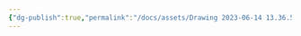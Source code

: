 ```yaml
---
{"dg-publish":true,"permalink":"/docs/assets/Drawing 2023-06-14 13.36.57.excalidraw/","title":"Drawing 2023-06-14 13.36.57.excalidraw","tags":["excalidraw"]}
---
```

<style> .container {font-family: sans-serif; text-align: center;} .button-wrapper button {z-index: 1;height: 40px; width: 100px; margin: 10px;padding: 5px;} .excalidraw .App-menu_top .buttonList { display: flex;} .excalidraw-wrapper { height: 800px; margin: 50px; position: relative;} :root[dir="ltr"] .excalidraw .layer-ui__wrapper .zen-mode-transition.App-menu_bottom--transition-left {transform: none;} </style><script src="https://cdn.jsdelivr.net/npm/react@17/umd/react.production.min.js"></script><script src="https://cdn.jsdelivr.net/npm/react-dom@17/umd/react-dom.production.min.js"></script><script type="text/javascript" src="https://cdn.jsdelivr.net/npm/@excalidraw/excalidraw@0/dist/excalidraw.production.min.js"></script><div id="Drawing_2023-06-14_1336.57.excalidraw.md"></div><script>(function(){const InitialData={"type":"excalidraw","version":2,"source":"https://github.com/zsviczian/obsidian-excalidraw-plugin/releases/tag/2.7.4","elements":[{"type":"rectangle","version":276,"versionNonce":1590893684,"isDeleted":false,"id":"Z1ZHbRQVtGK5zkhLs5RLs","fillStyle":"hachure","strokeWidth":1,"strokeStyle":"solid","roughness":0,"opacity":100,"angle":0,"x":543.27919237069,"y":-274.3734070071236,"strokeColor":"#1e1e1e","backgroundColor":"#ffc9c9","width":399.8872868201951,"height":36.07612148762041,"seed":1813091882,"groupIds":[],"frameId":null,"roundness":null,"boundElements":[],"updated":1736753014905,"link":null,"locked":false,"index":"a0"},{"type":"text","version":214,"versionNonce":13767884,"isDeleted":false,"id":"UYByDOfs","fillStyle":"hachure","strokeWidth":1,"strokeStyle":"solid","roughness":1,"opacity":100,"angle":0,"x":659.7477847706002,"y":-304.9105115319907,"strokeColor":"#1e1e1e","backgroundColor":"transparent","width":70.37993955612183,"height":25,"seed":714162410,"groupIds":[],"frameId":null,"roundness":null,"boundElements":[],"updated":1736753014905,"link":null,"locked":false,"fontSize":20,"fontFamily":1,"text":"lecture","rawText":"lecture","textAlign":"center","verticalAlign":"top","containerId":null,"originalText":"lecture","lineHeight":1.25,"baseline":17,"autoResize":true,"index":"a1"},{"type":"rectangle","version":397,"versionNonce":1017081332,"isDeleted":false,"id":"z2lUUS5-cMwkDqm-61ut4","fillStyle":"hachure","strokeWidth":1,"strokeStyle":"solid","roughness":1,"opacity":100,"angle":0,"x":543.7208266803673,"y":-276.3246367734777,"strokeColor":"#1e1e1e","backgroundColor":"transparent","width":402.54001201254306,"height":230.39294612494274,"seed":961385386,"groupIds":[],"frameId":null,"roundness":null,"boundElements":[{"id":"ccwZQCoWwtFV_e7dEgVJ1","type":"arrow"},{"id":"SmguUr5i8twtWH86m6Dlr","type":"arrow"},{"id":"N4rVrfB3FVt2d28cowxdK","type":"arrow"},{"id":"xml1qzBWUpP3F8wJwGq51","type":"arrow"}],"updated":1736753014905,"link":null,"locked":false,"index":"a2"},{"type":"line","version":315,"versionNonce":1909300044,"isDeleted":false,"id":"Fh5Li3mj-IX_QYICFsT8h","fillStyle":"hachure","strokeWidth":1,"strokeStyle":"solid","roughness":0,"opacity":100,"angle":0,"x":544.2480189398437,"y":-194.07910461345045,"strokeColor":"#1e1e1e","backgroundColor":"transparent","width":397.78267585415506,"height":0,"seed":1388851498,"groupIds":[],"frameId":null,"roundness":null,"boundElements":[],"updated":1736753014905,"link":null,"locked":false,"startBinding":null,"endBinding":null,"lastCommittedPoint":null,"startArrowhead":null,"endArrowhead":null,"points":[[0,0],[397.78267585415506,0]],"index":"a3"},{"type":"line","version":365,"versionNonce":266702708,"isDeleted":false,"id":"hrGA4KtKZzn93b-taN-_z","fillStyle":"hachure","strokeWidth":1,"strokeStyle":"solid","roughness":0,"opacity":100,"angle":0,"x":544.2480189398437,"y":-148.73863155165188,"strokeColor":"#1e1e1e","backgroundColor":"transparent","width":399.3770216053812,"height":0.7972098897225806,"seed":1438415850,"groupIds":[],"frameId":null,"roundness":null,"boundElements":[],"updated":1736753014905,"link":null,"locked":false,"startBinding":null,"endBinding":null,"lastCommittedPoint":null,"startArrowhead":null,"endArrowhead":null,"points":[[0,0],[399.3770216053812,0.7972098897225806]],"index":"a4"},{"type":"line","version":419,"versionNonce":1989431756,"isDeleted":false,"id":"HcseiUDM7CfR47duyCRcm","fillStyle":"hachure","strokeWidth":1,"strokeStyle":"solid","roughness":0,"opacity":100,"angle":0,"x":544.2480189398437,"y":-99.70763642380695,"strokeColor":"#1e1e1e","backgroundColor":"transparent","width":399.3770216053812,"height":0.7971358615035342,"seed":1901686442,"groupIds":[],"frameId":null,"roundness":null,"boundElements":[],"updated":1736753014905,"link":null,"locked":false,"startBinding":null,"endBinding":null,"lastCommittedPoint":null,"startArrowhead":null,"endArrowhead":null,"points":[[0,0],[399.3770216053812,0.7971358615035342]],"index":"a5"},{"type":"line","version":282,"versionNonce":686522612,"isDeleted":false,"id":"gJ6Xj2eLQeCPzHAde6I5e","fillStyle":"hachure","strokeWidth":1,"strokeStyle":"solid","roughness":0,"opacity":100,"angle":0,"x":626.788705957564,"y":-276.3246367734777,"strokeColor":"#1e1e1e","backgroundColor":"transparent","width":0,"height":228.28408896218133,"seed":1514801514,"groupIds":[],"frameId":null,"roundness":null,"boundElements":[],"updated":1736753014905,"link":null,"locked":false,"startBinding":null,"endBinding":null,"lastCommittedPoint":null,"startArrowhead":null,"endArrowhead":null,"points":[[0,0],[0,228.28408896218133]],"index":"a6"},{"type":"line","version":315,"versionNonce":1312831564,"isDeleted":false,"id":"4CfQlqqIu2Mw5K5AVDJWi","fillStyle":"hachure","strokeWidth":1,"strokeStyle":"solid","roughness":0,"opacity":100,"angle":0,"x":759.9880162158412,"y":-274.7429865576687,"strokeColor":"#1e1e1e","backgroundColor":"transparent","width":0,"height":228.28408896218133,"seed":2010729514,"groupIds":[],"frameId":null,"roundness":null,"boundElements":[],"updated":1736753014905,"link":null,"locked":false,"startBinding":null,"endBinding":null,"lastCommittedPoint":null,"startArrowhead":null,"endArrowhead":null,"points":[[0,0],[0,228.28408896218133]],"index":"a7"},{"type":"text","version":187,"versionNonce":1597457012,"isDeleted":false,"id":"NJZEfCs0","fillStyle":"hachure","strokeWidth":1,"strokeStyle":"solid","roughness":0,"opacity":100,"angle":0,"x":578.5169992408828,"y":-266.3075432191471,"strokeColor":"#1e1e1e","backgroundColor":"transparent","width":15.759979248046875,"height":25,"seed":267532010,"groupIds":[],"frameId":null,"roundness":null,"boundElements":[],"updated":1736753014905,"link":null,"locked":false,"fontSize":20,"fontFamily":1,"text":"id","rawText":"id","textAlign":"center","verticalAlign":"top","containerId":null,"originalText":"id","lineHeight":1.25,"baseline":17,"autoResize":true,"index":"a8"},{"type":"text","version":236,"versionNonce":1152077516,"isDeleted":false,"id":"cbtG6iHt","fillStyle":"hachure","strokeWidth":1,"strokeStyle":"solid","roughness":0,"opacity":100,"angle":0,"x":675.0845395096766,"y":-268.41641506938436,"strokeColor":"#1e1e1e","backgroundColor":"transparent","width":47.159981697797775,"height":25,"seed":1931463082,"groupIds":[],"frameId":null,"roundness":null,"boundElements":[],"updated":1736753014905,"link":null,"locked":false,"fontSize":20,"fontFamily":1,"text":"name","rawText":"name","textAlign":"center","verticalAlign":"top","containerId":null,"originalText":"name","lineHeight":1.25,"baseline":17,"autoResize":true,"index":"a9"},{"type":"text","version":296,"versionNonce":697226228,"isDeleted":false,"id":"omIVaNO1","fillStyle":"hachure","strokeWidth":1,"strokeStyle":"solid","roughness":0,"opacity":100,"angle":0,"x":763.318064998307,"y":-269.99806528519343,"strokeColor":"#1e1e1e","backgroundColor":"transparent","width":76.97993040084839,"height":25,"seed":680330346,"groupIds":[],"frameId":null,"roundness":null,"boundElements":[],"updated":1736753014905,"link":null,"locked":false,"fontSize":20,"fontFamily":1,"text":"location","rawText":"location","textAlign":"center","verticalAlign":"top","containerId":null,"originalText":"location","lineHeight":1.25,"baseline":17,"autoResize":true,"index":"aA"},{"type":"text","version":192,"versionNonce":443520332,"isDeleted":false,"id":"QEcbIkY4","fillStyle":"hachure","strokeWidth":1,"strokeStyle":"solid","roughness":0,"opacity":100,"angle":0,"x":582.7347282538815,"y":-227.82086328006113,"strokeColor":"#1e1e1e","backgroundColor":"transparent","width":5.4199981689453125,"height":25,"seed":436528938,"groupIds":[],"frameId":null,"roundness":null,"boundElements":[],"updated":1736753014905,"link":null,"locked":false,"fontSize":20,"fontFamily":1,"text":"1","rawText":"1","textAlign":"center","verticalAlign":"top","containerId":null,"originalText":"1","lineHeight":1.25,"baseline":17,"autoResize":true,"index":"aB"},{"type":"text","version":222,"versionNonce":905459060,"isDeleted":false,"id":"ZiBmxP9h","fillStyle":"hachure","strokeWidth":1,"strokeStyle":"solid","roughness":0,"opacity":100,"angle":0,"x":582.2947230110569,"y":-181.42593226193006,"strokeColor":"#1e1e1e","backgroundColor":"transparent","width":15.120000720024109,"height":25,"seed":1072853482,"groupIds":[],"frameId":null,"roundness":null,"boundElements":[],"updated":1736753014905,"link":null,"locked":false,"fontSize":20,"fontFamily":1,"text":"2","rawText":"2","textAlign":"center","verticalAlign":"top","containerId":null,"originalText":"2","lineHeight":1.25,"baseline":17,"autoResize":true,"index":"aC"},{"type":"text","version":248,"versionNonce":1827081164,"isDeleted":false,"id":"luRzX5Nx","fillStyle":"hachure","strokeWidth":1,"strokeStyle":"solid","roughness":0,"opacity":100,"angle":0,"x":582.7347282538815,"y":-136.0854592001315,"strokeColor":"#1e1e1e","backgroundColor":"transparent","width":13.6199951171875,"height":25,"seed":1298179242,"groupIds":[],"frameId":null,"roundness":null,"boundElements":[],"updated":1736753014905,"link":null,"locked":false,"fontSize":20,"fontFamily":1,"text":"3","rawText":"3","textAlign":"center","verticalAlign":"top","containerId":null,"originalText":"3","lineHeight":1.25,"baseline":17,"autoResize":true,"index":"aD"},{"type":"text","version":274,"versionNonce":28927732,"isDeleted":false,"id":"FKJnxIn0","fillStyle":"hachure","strokeWidth":1,"strokeStyle":"solid","roughness":0,"opacity":100,"angle":0,"x":582.7347282538815,"y":-83.3639420062402,"strokeColor":"#1e1e1e","backgroundColor":"transparent","width":12.79998779296875,"height":25,"seed":1543143274,"groupIds":[],"frameId":null,"roundness":null,"boundElements":[],"updated":1736753014905,"link":null,"locked":false,"fontSize":20,"fontFamily":1,"text":"4","rawText":"4","textAlign":"center","verticalAlign":"top","containerId":null,"originalText":"4","lineHeight":1.25,"baseline":17,"autoResize":true,"index":"aE"},{"type":"text","version":269,"versionNonce":506180172,"isDeleted":false,"id":"PU2nL1ap","fillStyle":"hachure","strokeWidth":1,"strokeStyle":"solid","roughness":0,"opacity":100,"angle":0,"x":654.9745762863384,"y":-228.3480849144894,"strokeColor":"#1e1e1e","backgroundColor":"transparent","width":91.59990936517715,"height":25,"seed":403374634,"groupIds":[],"frameId":null,"roundness":null,"boundElements":[],"updated":1736753014905,"link":null,"locked":false,"fontSize":20,"fontFamily":1,"text":"Chemistry","rawText":"Chemistry","textAlign":"center","verticalAlign":"top","containerId":null,"originalText":"Chemistry","lineHeight":1.25,"baseline":17,"autoResize":true,"index":"aF"},{"type":"text","version":289,"versionNonce":1901619316,"isDeleted":false,"id":"X464u9Os","fillStyle":"hachure","strokeWidth":1,"strokeStyle":"solid","roughness":0,"opacity":100,"angle":0,"x":638.6645787277447,"y":-181.4259469494059,"strokeColor":"#1e1e1e","backgroundColor":"transparent","width":114.2799020409584,"height":25,"seed":1820142826,"groupIds":[],"frameId":null,"roundness":null,"boundElements":[],"updated":1736753014905,"link":null,"locked":false,"fontSize":20,"fontFamily":1,"text":"Programming","rawText":"Programming","textAlign":"center","verticalAlign":"top","containerId":null,"originalText":"Programming","lineHeight":1.25,"baseline":17,"autoResize":true,"index":"aG"},{"type":"text","version":310,"versionNonce":1024952524,"isDeleted":false,"id":"iMVWdZlp","fillStyle":"hachure","strokeWidth":1,"strokeStyle":"solid","roughness":0,"opacity":100,"angle":0,"x":660.3408798106179,"y":-135.55825225317903,"strokeColor":"#1e1e1e","backgroundColor":"transparent","width":65.73993927240372,"height":25,"seed":786169770,"groupIds":[],"frameId":null,"roundness":null,"boundElements":[],"updated":1736753014905,"link":null,"locked":false,"fontSize":20,"fontFamily":1,"text":"Poetry","rawText":"Poetry","textAlign":"center","verticalAlign":"top","containerId":null,"originalText":"Poetry","lineHeight":1.25,"baseline":17,"autoResize":true,"index":"aH"},{"type":"text","version":356,"versionNonce":1755003380,"isDeleted":false,"id":"cVF8T3rK","fillStyle":"hachure","strokeWidth":1,"strokeStyle":"solid","roughness":0,"opacity":100,"angle":0,"x":671.2614790037367,"y":-84.94565097195272,"strokeColor":"#1e1e1e","backgroundColor":"transparent","width":50.199976325035095,"height":25,"seed":1263696490,"groupIds":[],"frameId":null,"roundness":null,"boundElements":[],"updated":1736753014905,"link":null,"locked":false,"fontSize":20,"fontFamily":1,"text":"Math","rawText":"Math","textAlign":"center","verticalAlign":"top","containerId":null,"originalText":"Math","lineHeight":1.25,"baseline":17,"autoResize":true,"index":"aI"},{"type":"text","version":334,"versionNonce":1833209676,"isDeleted":false,"id":"s0XzZptk","fillStyle":"hachure","strokeWidth":1,"strokeStyle":"solid","roughness":0,"opacity":100,"angle":0,"x":772.6080485092781,"y":-228.34808491448945,"strokeColor":"#1e1e1e","backgroundColor":"transparent","width":130.27993047237396,"height":25,"seed":1890295082,"groupIds":[],"frameId":null,"roundness":null,"boundElements":[],"updated":1736753014905,"link":null,"locked":false,"fontSize":20,"fontFamily":1,"text":"형남공학관 102","rawText":"형남공학관 102","textAlign":"left","verticalAlign":"top","containerId":null,"originalText":"형남공학관 102","lineHeight":1.25,"baseline":17,"autoResize":true,"index":"aJ"},{"type":"text","version":377,"versionNonce":1653070708,"isDeleted":false,"id":"PNzlkx1f","fillStyle":"hachure","strokeWidth":1,"strokeStyle":"solid","roughness":0,"opacity":100,"angle":0,"x":771.6655054794929,"y":-182.48737965998356,"strokeColor":"#1e1e1e","backgroundColor":"transparent","width":136.67991638183594,"height":25,"seed":1012033514,"groupIds":[],"frameId":null,"roundness":null,"boundElements":[],"updated":1736753014905,"link":null,"locked":false,"fontSize":20,"fontFamily":1,"text":"정보과학관 403","rawText":"정보과학관 403","textAlign":"left","verticalAlign":"top","containerId":null,"originalText":"정보과학관 403","lineHeight":1.25,"baseline":17,"autoResize":true,"index":"aK"},{"type":"text","version":400,"versionNonce":1326237132,"isDeleted":false,"id":"wAQq6njJ","fillStyle":"hachure","strokeWidth":1,"strokeStyle":"solid","roughness":0,"opacity":100,"angle":0,"x":772.6855021225593,"y":-135.82531258619974,"strokeColor":"#1e1e1e","backgroundColor":"transparent","width":95.5799548625946,"height":25,"seed":1716640426,"groupIds":[],"frameId":null,"roundness":null,"boundElements":[],"updated":1736753014905,"link":null,"locked":false,"fontSize":20,"fontFamily":1,"text":"미래관 313","rawText":"미래관 313","textAlign":"left","verticalAlign":"top","containerId":null,"originalText":"미래관 313","lineHeight":1.25,"baseline":17,"autoResize":true,"index":"aL"},{"type":"text","version":434,"versionNonce":157568244,"isDeleted":false,"id":"FxvmRCcA","fillStyle":"hachure","strokeWidth":1,"strokeStyle":"solid","roughness":0,"opacity":100,"angle":0,"x":770.0618220078132,"y":-84.68552133074962,"strokeColor":"#1e1e1e","backgroundColor":"transparent","width":154.5998992919922,"height":25,"seed":1834284394,"groupIds":[],"frameId":null,"roundness":null,"boundElements":[],"updated":1736753014905,"link":null,"locked":false,"fontSize":20,"fontFamily":1,"text":"조만식기념관 204","rawText":"조만식기념관 204","textAlign":"left","verticalAlign":"top","containerId":null,"originalText":"조만식기념관 204","lineHeight":1.25,"baseline":17,"autoResize":true,"index":"aM"},{"type":"rectangle","version":199,"versionNonce":1737108556,"isDeleted":false,"id":"7C_MBPrCBw4VinfM8embs","fillStyle":"hachure","strokeWidth":1,"strokeStyle":"solid","roughness":0,"opacity":100,"angle":0,"x":105.68041731786886,"y":-278.728864833294,"strokeColor":"#1e1e1e","backgroundColor":"#ffc9c9","width":367.6531235537779,"height":36.07612148762041,"seed":1843186410,"groupIds":[],"frameId":null,"roundness":null,"boundElements":[],"updated":1736753014905,"link":null,"locked":false,"index":"aN"},{"type":"text","version":170,"versionNonce":1320586868,"isDeleted":false,"id":"11n70WK0","fillStyle":"hachure","strokeWidth":1,"strokeStyle":"solid","roughness":1,"opacity":100,"angle":0,"x":213.107160343008,"y":-307.9514246804267,"strokeColor":"#1e1e1e","backgroundColor":"transparent","width":76.47991943359375,"height":50,"seed":813526966,"groupIds":[],"frameId":null,"roundness":null,"boundElements":[],"updated":1736753014905,"link":null,"locked":false,"fontSize":20,"fontFamily":1,"text":"\nstudent","rawText":"\nstudent","textAlign":"center","verticalAlign":"top","containerId":null,"originalText":"\nstudent","lineHeight":1.25,"baseline":17,"autoResize":true,"index":"aO"},{"type":"rectangle","version":330,"versionNonce":144097996,"isDeleted":false,"id":"V1VKv5UM_HuXB8jZlmWru","fillStyle":"hachure","strokeWidth":1,"strokeStyle":"solid","roughness":1,"opacity":100,"angle":0,"x":103.64719972894864,"y":-279.3655499219137,"strokeColor":"#1e1e1e","backgroundColor":"transparent","width":371.0157157937076,"height":230.39294612494274,"seed":1602407658,"groupIds":[],"frameId":null,"roundness":null,"boundElements":[{"id":"ccwZQCoWwtFV_e7dEgVJ1","type":"arrow"},{"id":"N4rVrfB3FVt2d28cowxdK","type":"arrow"},{"id":"xml1qzBWUpP3F8wJwGq51","type":"arrow"},{"id":"SmguUr5i8twtWH86m6Dlr","type":"arrow"}],"updated":1736753014905,"link":null,"locked":false,"index":"aP"},{"type":"line","version":404,"versionNonce":54829044,"isDeleted":false,"id":"6PqcmVbnCfzSEyehzUqn5","fillStyle":"hachure","strokeWidth":1,"strokeStyle":"solid","roughness":0,"opacity":100,"angle":0,"x":104.67738109405394,"y":-102.74854957224295,"strokeColor":"#1e1e1e","backgroundColor":"transparent","width":369.54975776348124,"height":0,"seed":1476710454,"groupIds":[],"frameId":null,"roundness":null,"boundElements":[],"updated":1736753014905,"link":null,"locked":false,"startBinding":null,"endBinding":null,"lastCommittedPoint":null,"startArrowhead":null,"endArrowhead":null,"points":[[0,0],[369.54975776348124,0]],"index":"aQ"},{"type":"line","version":219,"versionNonce":952928588,"isDeleted":false,"id":"C9OJd9K-jeGY0oWEzaHIk","fillStyle":"hachure","strokeWidth":1,"strokeStyle":"solid","roughness":0,"opacity":100,"angle":0,"x":199.04887865864924,"y":-279.3655499219137,"strokeColor":"#1e1e1e","backgroundColor":"transparent","width":0,"height":228.28408896218133,"seed":425105130,"groupIds":[],"frameId":null,"roundness":null,"boundElements":[],"updated":1736753014905,"link":null,"locked":false,"startBinding":null,"endBinding":null,"lastCommittedPoint":null,"startArrowhead":null,"endArrowhead":null,"points":[[0,0],[0,228.28408896218133]],"index":"aR"},{"type":"line","version":252,"versionNonce":1863614836,"isDeleted":false,"id":"tgFcH5rQIQZHt2tAUXVn_","fillStyle":"hachure","strokeWidth":1,"strokeStyle":"solid","roughness":0,"opacity":100,"angle":0,"x":311.8728837411451,"y":-277.7838997061047,"strokeColor":"#1e1e1e","backgroundColor":"transparent","width":0,"height":228.28408896218133,"seed":236021802,"groupIds":[],"frameId":null,"roundness":null,"boundElements":[],"updated":1736753014905,"link":null,"locked":false,"startBinding":null,"endBinding":null,"lastCommittedPoint":null,"startArrowhead":null,"endArrowhead":null,"points":[[0,0],[0,228.28408896218133]],"index":"aS"},{"type":"text","version":134,"versionNonce":461733836,"isDeleted":false,"id":"bbwfMZYP","fillStyle":"hachure","strokeWidth":1,"strokeStyle":"solid","roughness":0,"opacity":100,"angle":0,"x":138.94636139509296,"y":-269.3484563675831,"strokeColor":"#1e1e1e","backgroundColor":"transparent","width":15.759979248046875,"height":25,"seed":332290794,"groupIds":[],"frameId":null,"roundness":null,"boundElements":[],"updated":1736753014905,"link":null,"locked":false,"fontSize":20,"fontFamily":1,"text":"id","rawText":"id","textAlign":"center","verticalAlign":"top","containerId":null,"originalText":"id","lineHeight":1.25,"baseline":17,"autoResize":true,"index":"aT"},{"type":"text","version":185,"versionNonce":1768698612,"isDeleted":false,"id":"rOTQH6YF","fillStyle":"hachure","strokeWidth":1,"strokeStyle":"solid","roughness":0,"opacity":100,"angle":0,"x":235.5139016638867,"y":-271.45732821782036,"strokeColor":"#1e1e1e","backgroundColor":"transparent","width":47.159981697797775,"height":25,"seed":1251380586,"groupIds":[],"frameId":null,"roundness":null,"boundElements":[],"updated":1736753014905,"link":null,"locked":false,"fontSize":20,"fontFamily":1,"text":"name","rawText":"name","textAlign":"center","verticalAlign":"top","containerId":null,"originalText":"name","lineHeight":1.25,"baseline":17,"autoResize":true,"index":"aU"},{"type":"text","version":270,"versionNonce":1490789964,"isDeleted":false,"id":"mfk2LRvf","fillStyle":"hachure","strokeWidth":1,"strokeStyle":"solid","roughness":0,"opacity":100,"angle":0,"x":333.92164099263545,"y":-272.5360033404005,"strokeColor":"#1e1e1e","backgroundColor":"transparent","width":101.89990568161011,"height":25,"seed":994106614,"groupIds":[],"frameId":null,"roundness":null,"boundElements":[],"updated":1736753014905,"link":null,"locked":false,"fontSize":20,"fontFamily":1,"text":"lecture_id","rawText":"lecture_id","textAlign":"center","verticalAlign":"top","containerId":null,"originalText":"lecture_id","lineHeight":1.25,"baseline":17,"autoResize":true,"index":"aV"},{"type":"text","version":139,"versionNonce":1892791412,"isDeleted":false,"id":"rXDjenFR","fillStyle":"hachure","strokeWidth":1,"strokeStyle":"solid","roughness":0,"opacity":100,"angle":0,"x":143.16409040809168,"y":-230.86177642849714,"strokeColor":"#1e1e1e","backgroundColor":"transparent","width":5.4199981689453125,"height":25,"seed":336231350,"groupIds":[],"frameId":null,"roundness":null,"boundElements":[],"updated":1736753014905,"link":null,"locked":false,"fontSize":20,"fontFamily":1,"text":"1","rawText":"1","textAlign":"center","verticalAlign":"top","containerId":null,"originalText":"1","lineHeight":1.25,"baseline":17,"autoResize":true,"index":"aW"},{"type":"text","version":169,"versionNonce":94960844,"isDeleted":false,"id":"cp47A0h8","fillStyle":"hachure","strokeWidth":1,"strokeStyle":"solid","roughness":0,"opacity":100,"angle":0,"x":142.72408516526713,"y":-184.46684541036606,"strokeColor":"#1e1e1e","backgroundColor":"transparent","width":15.120000720024109,"height":25,"seed":348213174,"groupIds":[],"frameId":null,"roundness":null,"boundElements":[],"updated":1736753014905,"link":null,"locked":false,"fontSize":20,"fontFamily":1,"text":"2","rawText":"2","textAlign":"center","verticalAlign":"top","containerId":null,"originalText":"2","lineHeight":1.25,"baseline":17,"autoResize":true,"index":"aX"},{"type":"text","version":195,"versionNonce":1124795892,"isDeleted":false,"id":"CAC3xJWZ","fillStyle":"hachure","strokeWidth":1,"strokeStyle":"solid","roughness":0,"opacity":100,"angle":0,"x":143.16409040809168,"y":-139.12637234856751,"strokeColor":"#1e1e1e","backgroundColor":"transparent","width":13.6199951171875,"height":25,"seed":1111973162,"groupIds":[],"frameId":null,"roundness":null,"boundElements":[],"updated":1736753014905,"link":null,"locked":false,"fontSize":20,"fontFamily":1,"text":"3","rawText":"3","textAlign":"center","verticalAlign":"top","containerId":null,"originalText":"3","lineHeight":1.25,"baseline":17,"autoResize":true,"index":"aY"},{"type":"text","version":221,"versionNonce":193430348,"isDeleted":false,"id":"zHGLftxH","fillStyle":"hachure","strokeWidth":1,"strokeStyle":"solid","roughness":0,"opacity":100,"angle":0,"x":143.16409040809168,"y":-86.4048551546762,"strokeColor":"#1e1e1e","backgroundColor":"transparent","width":12.79998779296875,"height":25,"seed":1917052534,"groupIds":[],"frameId":null,"roundness":null,"boundElements":[],"updated":1736753014905,"link":null,"locked":false,"fontSize":20,"fontFamily":1,"text":"4","rawText":"4","textAlign":"center","verticalAlign":"top","containerId":null,"originalText":"4","lineHeight":1.25,"baseline":17,"autoResize":true,"index":"aZ"},{"type":"text","version":207,"versionNonce":1964910452,"isDeleted":false,"id":"0qVAeNvP","fillStyle":"hachure","strokeWidth":1,"strokeStyle":"solid","roughness":0,"opacity":100,"angle":0,"x":235.95390838192623,"y":-231.3889980629254,"strokeColor":"#1e1e1e","backgroundColor":"transparent","width":50.499969482421875,"height":25,"seed":1340072950,"groupIds":[],"frameId":null,"roundness":null,"boundElements":[],"updated":1736753014905,"link":null,"locked":false,"fontSize":20,"fontFamily":1,"text":"Adam","rawText":"Adam","textAlign":"center","verticalAlign":"top","containerId":null,"originalText":"Adam","lineHeight":1.25,"baseline":17,"autoResize":true,"index":"aa"},{"type":"text","version":223,"versionNonce":282147276,"isDeleted":false,"id":"4CO4zZsl","fillStyle":"hachure","strokeWidth":1,"strokeStyle":"solid","roughness":0,"opacity":100,"angle":0,"x":235.10390457318942,"y":-184.4668600978419,"strokeColor":"#1e1e1e","backgroundColor":"transparent","width":42.25997465848923,"height":25,"seed":841897770,"groupIds":[],"frameId":null,"roundness":null,"boundElements":[],"updated":1736753014905,"link":null,"locked":false,"fontSize":20,"fontFamily":1,"text":"Alex","rawText":"Alex","textAlign":"center","verticalAlign":"top","containerId":null,"originalText":"Alex","lineHeight":1.25,"baseline":17,"autoResize":true,"index":"ab"},{"type":"text","version":251,"versionNonce":189864180,"isDeleted":false,"id":"Zws1Tl78","fillStyle":"hachure","strokeWidth":1,"strokeStyle":"solid","roughness":0,"opacity":100,"angle":0,"x":219.6102433393112,"y":-138.59916540161504,"strokeColor":"#1e1e1e","backgroundColor":"transparent","width":68.0599365234375,"height":25,"seed":1744532406,"groupIds":[],"frameId":null,"roundness":null,"boundElements":[],"updated":1736753014905,"link":null,"locked":false,"fontSize":20,"fontFamily":1,"text":"Stuart","rawText":"Stuart","textAlign":"center","verticalAlign":"top","containerId":null,"originalText":"Stuart","lineHeight":1.25,"baseline":17,"autoResize":true,"index":"ac"},{"type":"text","version":298,"versionNonce":1621106764,"isDeleted":false,"id":"pJqM5Mw9","fillStyle":"hachure","strokeWidth":1,"strokeStyle":"solid","roughness":0,"opacity":100,"angle":0,"x":213.2308584647515,"y":-87.98656412038872,"strokeColor":"#1e1e1e","backgroundColor":"transparent","width":87.11994171142578,"height":25,"seed":1886346282,"groupIds":[],"frameId":null,"roundness":null,"boundElements":[],"updated":1736753014905,"link":null,"locked":false,"fontSize":20,"fontFamily":1,"text":"Wheatley","rawText":"Wheatley","textAlign":"center","verticalAlign":"top","containerId":null,"originalText":"Wheatley","lineHeight":1.25,"baseline":17,"autoResize":true,"index":"ad"},{"type":"text","version":272,"versionNonce":287955572,"isDeleted":false,"id":"OZORNNsu","fillStyle":"hachure","strokeWidth":1,"strokeStyle":"solid","roughness":0,"opacity":100,"angle":0,"x":387.1914297556564,"y":-231.89198716855424,"strokeColor":"#1e1e1e","backgroundColor":"transparent","width":5.4199981689453125,"height":25,"seed":2018741802,"groupIds":[],"frameId":null,"roundness":null,"boundElements":[],"updated":1736753014905,"link":null,"locked":false,"fontSize":20,"fontFamily":1,"text":"1","rawText":"1","textAlign":"center","verticalAlign":"top","containerId":null,"originalText":"1","lineHeight":1.25,"baseline":17,"autoResize":true,"index":"ae"},{"type":"text","version":305,"versionNonce":1389246156,"isDeleted":false,"id":"0zsaFyJk","fillStyle":"hachure","strokeWidth":1,"strokeStyle":"solid","roughness":0,"opacity":100,"angle":0,"x":387.1914297556564,"y":-188.6603712695171,"strokeColor":"#1e1e1e","backgroundColor":"transparent","width":5.4199981689453125,"height":25,"seed":1564963434,"groupIds":[],"frameId":null,"roundness":null,"boundElements":[],"updated":1736753014905,"link":null,"locked":false,"fontSize":20,"fontFamily":1,"text":"1","rawText":"1","textAlign":"center","verticalAlign":"top","containerId":null,"originalText":"1","lineHeight":1.25,"baseline":17,"autoResize":true,"index":"af"},{"type":"text","version":331,"versionNonce":829320180,"isDeleted":false,"id":"w7WiMqYw","fillStyle":"hachure","strokeWidth":1,"strokeStyle":"solid","roughness":0,"opacity":100,"angle":0,"x":383.0914312815353,"y":-140.68379003557703,"strokeColor":"#1e1e1e","backgroundColor":"transparent","width":13.6199951171875,"height":25,"seed":2067876534,"groupIds":[],"frameId":null,"roundness":null,"boundElements":[],"updated":1736753014905,"link":null,"locked":false,"fontSize":20,"fontFamily":1,"text":"3","rawText":"3","textAlign":"center","verticalAlign":"top","containerId":null,"originalText":"3","lineHeight":1.25,"baseline":17,"autoResize":true,"index":"ag"},{"type":"text","version":360,"versionNonce":871726412,"isDeleted":false,"id":"c56kXL4u","fillStyle":"hachure","strokeWidth":1,"strokeStyle":"solid","roughness":0,"opacity":100,"angle":0,"x":383.5014349436447,"y":-89.54393774497066,"strokeColor":"#1e1e1e","backgroundColor":"transparent","width":12.79998779296875,"height":25,"seed":1709915242,"groupIds":[],"frameId":null,"roundness":null,"boundElements":[],"updated":1736753014905,"link":null,"locked":false,"fontSize":20,"fontFamily":1,"text":"4","rawText":"4","textAlign":"center","verticalAlign":"top","containerId":null,"originalText":"4","lineHeight":1.25,"baseline":17,"autoResize":true,"index":"ah"},{"type":"line","version":446,"versionNonce":1311034740,"isDeleted":false,"id":"Zt_EICi6y75IyWURtIoWN","fillStyle":"hachure","strokeWidth":1,"strokeStyle":"solid","roughness":0,"opacity":100,"angle":0,"x":104.67738109405394,"y":-153.54980467035818,"strokeColor":"#1e1e1e","backgroundColor":"transparent","width":369.54975776348124,"height":0,"seed":886061738,"groupIds":[],"frameId":null,"roundness":null,"boundElements":[],"updated":1736753014905,"link":null,"locked":false,"startBinding":null,"endBinding":null,"lastCommittedPoint":null,"startArrowhead":null,"endArrowhead":null,"points":[[0,0],[369.54975776348124,0]],"index":"ai"},{"type":"line","version":479,"versionNonce":762311628,"isDeleted":false,"id":"l0jPPACFZElO5CLhIz6nn","fillStyle":"hachure","strokeWidth":1,"strokeStyle":"solid","roughness":0,"opacity":100,"angle":0,"x":104.67738109405394,"y":-200.32720297304246,"strokeColor":"#1e1e1e","backgroundColor":"transparent","width":369.54975776348124,"height":0,"seed":281183274,"groupIds":[],"frameId":null,"roundness":null,"boundElements":[],"updated":1736753014905,"link":null,"locked":false,"startBinding":null,"endBinding":null,"lastCommittedPoint":null,"startArrowhead":null,"endArrowhead":null,"points":[[0,0],[369.54975776348124,0]],"index":"aj"},{"type":"line","version":504,"versionNonce":412286708,"isDeleted":false,"id":"B0o3fMLUi35HBQ1TP5P7C","fillStyle":"hachure","strokeWidth":1,"strokeStyle":"solid","roughness":0,"opacity":100,"angle":0,"x":104.67738109405394,"y":-242.07478028143802,"strokeColor":"#1e1e1e","backgroundColor":"transparent","width":369.54975776348124,"height":0,"seed":204142710,"groupIds":[],"frameId":null,"roundness":null,"boundElements":[],"updated":1736753014905,"link":null,"locked":false,"startBinding":null,"endBinding":null,"lastCommittedPoint":null,"startArrowhead":null,"endArrowhead":null,"points":[[0,0],[369.54975776348124,0]],"index":"ak"},{"type":"arrow","version":226,"versionNonce":760715852,"isDeleted":false,"id":"ccwZQCoWwtFV_e7dEgVJ1","fillStyle":"hachure","strokeWidth":1,"strokeStyle":"solid","roughness":0,"opacity":100,"angle":0,"x":478.32133424532765,"y":-220.29505098935434,"strokeColor":"#1e1e1e","backgroundColor":"#ffc9c9","width":60.373292575206506,"height":0.6603785783870819,"seed":1135917674,"groupIds":[],"frameId":null,"roundness":null,"boundElements":[],"updated":1736753014905,"link":null,"locked":false,"startBinding":{"elementId":"V1VKv5UM_HuXB8jZlmWru","gap":3.6584187226713993,"focus":-0.49648290333401424},"endBinding":{"elementId":"z2lUUS5-cMwkDqm-61ut4","gap":5.0261998598331274,"focus":0.4792297582568136},"lastCommittedPoint":null,"startArrowhead":null,"endArrowhead":"triangle","points":[[0,0],[60.373292575206506,0.6603785783870819]],"index":"al"},{"type":"arrow","version":255,"versionNonce":691994740,"isDeleted":false,"id":"SmguUr5i8twtWH86m6Dlr","fillStyle":"hachure","strokeWidth":1,"strokeStyle":"solid","roughness":0,"opacity":100,"angle":0,"x":477.27514284148134,"y":-171.84788719479423,"strokeColor":"#1e1e1e","backgroundColor":"#ffc9c9","width":63.811017310196746,"height":43.20401846296778,"seed":1371530474,"groupIds":[],"frameId":null,"roundness":null,"boundElements":[],"updated":1736753014905,"link":null,"locked":false,"startBinding":{"elementId":"V1VKv5UM_HuXB8jZlmWru","gap":2.6122273188250915,"focus":0.49735660286768},"endBinding":{"elementId":"z2lUUS5-cMwkDqm-61ut4","gap":2.634666528689195,"focus":0.7630148438959007},"lastCommittedPoint":null,"startArrowhead":null,"endArrowhead":"triangle","points":[[0,0],[63.811017310196746,-43.20401846296778]],"index":"am"},{"type":"arrow","version":273,"versionNonce":1317433548,"isDeleted":false,"id":"N4rVrfB3FVt2d28cowxdK","fillStyle":"hachure","strokeWidth":1,"strokeStyle":"solid","roughness":0,"opacity":100,"angle":0,"x":478.32133424532765,"y":-130.95399101911562,"strokeColor":"#1e1e1e","backgroundColor":"#ffc9c9","width":60.373292575206506,"height":0.7178720087822796,"seed":1522219766,"groupIds":[],"frameId":null,"roundness":null,"boundElements":[],"updated":1736753014905,"link":null,"locked":false,"startBinding":{"elementId":"V1VKv5UM_HuXB8jZlmWru","gap":3.6584187226713993,"focus":0.2636318429881822},"endBinding":{"elementId":"z2lUUS5-cMwkDqm-61ut4","gap":5.0261998598331274,"focus":-0.2835233510513525},"lastCommittedPoint":null,"startArrowhead":null,"endArrowhead":"triangle","points":[[0,0],[60.373292575206506,0.7178720087822796]],"index":"an"},{"type":"arrow","version":296,"versionNonce":401527284,"isDeleted":false,"id":"xml1qzBWUpP3F8wJwGq51","fillStyle":"hachure","strokeWidth":1,"strokeStyle":"solid","roughness":0,"opacity":100,"angle":0,"x":477.17545792333755,"y":-76.98551699053056,"strokeColor":"#1e1e1e","backgroundColor":"#ffc9c9","width":60.373292575206335,"height":0.7558433450069089,"seed":1059597610,"groupIds":[],"frameId":null,"roundness":null,"boundElements":[],"updated":1736753014905,"link":null,"locked":false,"startBinding":{"elementId":"V1VKv5UM_HuXB8jZlmWru","gap":2.512542400681241,"focus":0.721775311877266},"endBinding":{"elementId":"z2lUUS5-cMwkDqm-61ut4","gap":6.172076181823286,"focus":-0.743257038754673},"lastCommittedPoint":null,"startArrowhead":null,"endArrowhead":"triangle","points":[[0,0],[60.373292575206335,0.7558433450069089]],"index":"ao"}],"appState":{"theme":"light","viewBackgroundColor":"#ffffff","currentItemStrokeColor":"#1e1e1e","currentItemBackgroundColor":"#ffc9c9","currentItemFillStyle":"hachure","currentItemStrokeWidth":1,"currentItemStrokeStyle":"solid","currentItemRoughness":0,"currentItemOpacity":100,"currentItemFontFamily":1,"currentItemFontSize":20,"currentItemTextAlign":"left","currentItemStartArrowhead":null,"currentItemEndArrowhead":"triangle","currentItemArrowType":"round","scrollX":-78.70401921092946,"scrollY":465.19155766448085,"zoom":{"value":2},"currentItemRoundness":"sharp","gridSize":null,"gridStep":5,"gridModeEnabled":false,"gridColor":{"Bold":"rgba(217, 217, 217, 0.5)","Regular":"rgba(230, 230, 230, 0.5)"},"currentStrokeOptions":null,"frameRendering":{"enabled":true,"clip":true,"name":true,"outline":true},"objectsSnapModeEnabled":false,"activeTool":{"type":"selection","customType":null,"locked":false,"lastActiveTool":null}},"files":{}};InitialData.scrollToContent=true;App=()=>{const e=React.useRef(null),t=React.useRef(null),[n,i]=React.useState({width:void 0,height:void 0});return React.useEffect(()=>{i({width:t.current.getBoundingClientRect().width,height:t.current.getBoundingClientRect().height});const e=()=>{i({width:t.current.getBoundingClientRect().width,height:t.current.getBoundingClientRect().height})};return window.addEventListener("resize",e),()=>window.removeEventListener("resize",e)},[t]),React.createElement(React.Fragment,null,React.createElement("div",{className:"excalidraw-wrapper",ref:t},React.createElement(ExcalidrawLib.Excalidraw,{ref:e,width:n.width,height:n.height,initialData:InitialData,viewModeEnabled:!0,zenModeEnabled:!0,gridModeEnabled:!1})))},excalidrawWrapper=document.getElementById("Drawing_2023-06-14_1336.57.excalidraw.md");ReactDOM.render(React.createElement(App),excalidrawWrapper);})();</script>